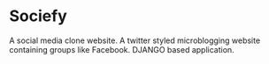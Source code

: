 # Sociefy
A social media clone website. A twitter styled microblogging website containing groups like Facebook.
DJANGO based application.
